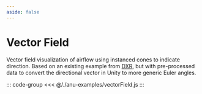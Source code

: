 ```yaml
---
aside: false
---
```

<script setup>
import { vectorField } from '../anu-examples/vectorField.js'
</script>

# Vector Field
Vector field visualization of airflow using instanced cones to indicate direction. Based on an existing example from [DXR](https://sites.google.com/view/dxr-vis/examples#h.p_V4jkG1URZ2B3), but with pre-processed data to convert the directional vector in Unity to more generic Euler angles.

<singleView :scene="vectorField" />

::: code-group
<<< @/./anu-examples/vectorField.js
:::